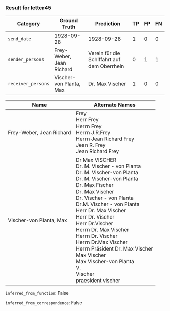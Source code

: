 ### Result for letter45
| Category          | Ground Truth | Prediction | TP | FP | FN |
|------------------|--------------|------------|----|----|----|
| `send_date`        | 1928-09-28 | 1928-09-28 | 1 | 0 | 0 |
| `sender_persons`  | Frey-Weber, Jean Richard | Verein für die Schiffahrt auf dem Oberrhein | 0 | 1 | 1 |
| `receiver_persons` | Vischer-von Planta, Max | Dr. Max Vischer | 1 | 0 | 0 |

| Name | Alternate Names |
| --- | --- |
| Frey-Weber, Jean Richard | Frey<br>Herr Frey<br>Herrn Frey<br>Herrn J.R.Frey<br>Herrn Jean Richard Frey<br>Jean R. Frey<br>Jean Richard Frey |
| Vischer-von Planta, Max | Dr Max VISCHER<br>Dr. M. Vischer - von Planta<br>Dr. M. Vischer-von Planta<br>Dr. M. Vischer-von Planta<br>Dr. Max Fischer<br>Dr. Max Vischer<br>Dr. Vischer - von Planta<br>Dr.M. Vischer - von Planta<br>Herr Dr. Max Vischer<br>Herr Dr. Vischer<br>Herr Dr.Vischer<br>Herrn Dr. Max Vischer<br>Herrn Dr. Vischer<br>Herrn Dr.Max Vischer<br>Herrn Präsident Dr. Max Vischer<br>Max Vischer<br>Max Vischer-von Planta<br>V.<br>Vischer<br>praesident vischer |

`inferred_from_function`: False

`inferred_from_correspondence`: False
